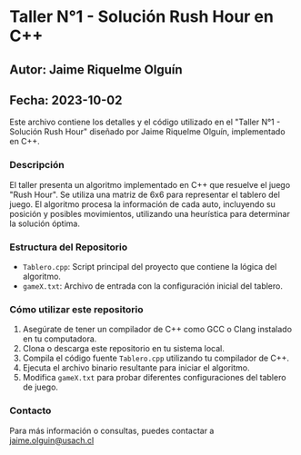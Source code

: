 # Taller N°1 - Solución Rush Hour en C++

## Autor: Jaime Riquelme Olguín

## Fecha: 2023-10-02

Este archivo contiene los detalles y el código utilizado en el "Taller N°1 - Solución Rush Hour" diseñado por Jaime Riquelme Olguín, implementado en C++.

### Descripción

El taller presenta un algoritmo implementado en C++ que resuelve el juego "Rush Hour". Se utiliza una matriz de 6x6 para representar el tablero del juego. El algoritmo procesa la información de cada auto, incluyendo su posición y posibles movimientos, utilizando una heurística para determinar la solución óptima.

### Estructura del Repositorio

- `Tablero.cpp`: Script principal del proyecto que contiene la lógica del algoritmo.
- `gameX.txt`: Archivo de entrada con la configuración inicial del tablero.

### Cómo utilizar este repositorio

1. Asegúrate de tener un compilador de C++ como GCC o Clang instalado en tu computadora.
2. Clona o descarga este repositorio en tu sistema local.
3. Compila el código fuente `Tablero.cpp` utilizando tu compilador de C++.
4. Ejecuta el archivo binario resultante para iniciar el algoritmo.
5. Modifica `gameX.txt` para probar diferentes configuraciones del tablero de juego.

### Contacto

Para más información o consultas, puedes contactar a jaime.olguin@usach.cl